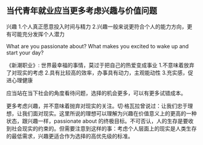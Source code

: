 ## 当代青年就业应当更多考虑兴趣与价值问题


兴趣
1.个人真正愿意投入时间与精力
2.兴趣一般来说更符合个人的能力方向，更有可能充分发挥个人潜力

What are you passionate about? 
What makes you excited to wake up and start your day?

《新潮职业》: 世界最幸福的事情，莫过于把自己的热爱变成事业
1.不意味着放弃了对现实的考虑
2.具有比较高的效率，办事具有动力，主观能动性
3.充实感，促进心理健康

应当站在当下社会的角度看待问题，选择的机会更多，可以有更多试错成本。

更多考虑兴趣，并不意味着抛弃对现实的关注。切·格瓦拉曾说过：让我们忠于理想，让我们面对现实。这里所说的理想可以理解为兴趣在价值意义上的更高的一种状态，跟兴趣一样，passionate about 的终极目标。不可否认，人的生存是要收到社会现实的约束的。但需要注意到这样的事：考虑个人层面上的现实是人类生存的最低需求，兴趣更适合作为选择的高优先级的标准。




<!--stackedit_data:
eyJoaXN0b3J5IjpbNzEyNDE0MjE2LC0xOTIyMDE3NDgsLTc0ND
g4MDk4MCwtNzcxNjQ3MDYwLC0xNjg0NjQxODAwLDE1ODg2NjQ0
OTAsOTQ4MzA3Mjg3LC0yMDkyNzY4Mzg5LC00NjE3MzM0OTYsLT
IwODg3NDY2MTJdfQ==
-->